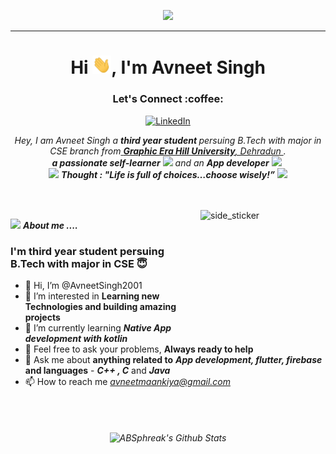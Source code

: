 <p align="center">
  <img src="https://github.com/thompsonemerson/thompsonemerson/raw/master/cover-thompson.png" height="200"/>
</p>
<hr>
<h1 align="center">Hi <img src="https://raw.githubusercontent.com/ABSphreak/ABSphreak/master/gifs/Hi.gif" width="30px">, I'm Avneet Singh</h1>
<h3 align="center">Let's Connect :coffee: </h3>
<p align="center"> 
<a href="https://www.linkedin.com/in/avneet-singh-2001/"><img src="https://img.icons8.com/bubbles/50/000000/linkedin.png" alt="LinkedIn"/></a>
</p>
</p>

<p align="center">
  <em>
    Hey, I am Avneet Singh a <b>third year student </b> persuing B.Tech with major in CSE branch from<a href="https://www.gehu.ac.in/"> <b>Graphic Era Hill University</b>, Dehradun </a>. <br>
    <b>a passionate self-learner</b> <img src="https://github.com/TheDudeThatCode/TheDudeThatCode/blob/master/Assets/Developer.gif" width="30px"> and an <b>App developer</b>&nbsp;<img src="https://github.com/TheDudeThatCode/TheDudeThatCode/blob/master/Assets/Designer.gif" width="36px">&nbsp
  </em> 
  <br>
  <img src="https://media.giphy.com/media/gH3LO09IOiZIqePwv9/giphy.gif" width="50" /> <b><i align="center">Thought : "Life is full of choices…choose wisely!”</i></b> <img src="https://media.giphy.com/media/qjqUcgIyRjsl2/giphy.gif" width="50" />
</p>
<br><br>

<img align="right" width=200px height=200px alt="side_sticker" src="https://media.giphy.com/media/TEnXkcsHrP4YedChhA/giphy.gif" />

<img src="https://media.giphy.com/media/iY8CRBdQXODJSCERIr/giphy.gif" width="30px">&nbsp;***About me ....***

### I'm third year student persuing B.Tech with major in CSE 😇

- 👋 Hi, I’m @AvneetSingh2001
- 👀 I’m interested in **Learning new Technologies and building amazing projects**
- 🌱 I’m currently learning ***Native App development with kotlin***
- 🤝 Feel free to ask your problems, **Always ready to help**
- 💬 Ask me about **anything related to** ***App development, flutter, firebase*** **and languages** - ***C++ , C***  and ***Java***
- 📫 How to reach me *avneetmaankiya@gmail.com*
<br><br>
<br><br>
<p align="center">
 <em>
<img align="center" src="https://github-readme-stats.vercel.app/api?username=AvneetSingh2001&o=include_all_commits=true&count_private=true&show_icons=true&line_height=20&title_color=7A7ADB&icon_color=2234AE&text_color=D3D3D3&bg_color=0,000000,130F40" alt="ABSphreak's Github Stats">
   
   </p>
<!---
AvneetSingh2001/AvneetSingh2001 is a ✨ special ✨ repository because its `README.md` (this file) appears on your GitHub profile.
You can click the Preview link to take a look at your changes.
--->
